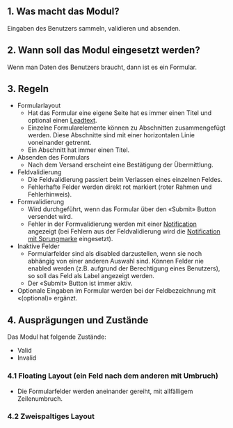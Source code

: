 ## 1. Was macht das Modul?
Eingaben des Benutzers sammeln, validieren und absenden.

## 2. Wann soll das Modul eingesetzt werden?
Wenn man Daten des Benutzers braucht, dann ist es ein Formular.

## 3. Regeln 
* Formularlayout
    * Hat das Formular eine eigene Seite hat es immer einen Titel und optional einen [Leadtext](https://digital.sbb.ch/de/websites/basics/typography).
    * Einzelne Formularelemente können zu Abschnitten zusammengefügt werden. Diese Abschnitte sind mit einer horizontalen Linie voneinander getrennt.
    * Ein Abschnitt hat immer einen Titel.
* Absenden des Formulars
    * Nach dem Versand erscheint eine Bestätigung der Übermittlung.
* Feldvalidierung
    * Die Feldvalidierung passiert beim Verlassen eines einzelnen Feldes.
    * Fehlerhafte Felder werden direkt rot markiert (roter Rahmen und Fehlerhinweis).
* Formvalidierung
    * Wird durchgeführt, wenn das Formular über den «Submit» Button versendet wird.
    * Fehler in der Formvalidierung werden mit einer [Notification](https://digital.sbb.ch/de/websites/components/notification) angezeigt (bei Fehlern aus der Feldvalidierung wird die [Notification mit Sprungmarke](https://digital.sbb.ch/de/websites/components/notification) eingesetzt).
* Inaktive Felder
    * Formularfelder sind als disabled darzustellen, wenn sie noch abhängig von einer anderen Auswahl sind. Können Felder nie enabled werden (z.B. aufgrund der Berechtigung eines Benutzers), so soll das Feld als Label angezeigt werden.
    * Der «Submit» Button ist immer aktiv.
* Optionale Eingaben im Formular werden bei der Feldbezeichnung mit «(optional)» ergänzt.

## 4. Ausprägungen und Zustände
Das Modul hat folgende Zustände:
* Valid
* Invalid

### 4.1 Floating Layout (ein Feld nach dem anderen mit Umbruch)
* Die Formularfelder werden aneinander gereiht, mit allfälligem Zeilenumbruch.

### 4.2 Zweispaltiges Layout